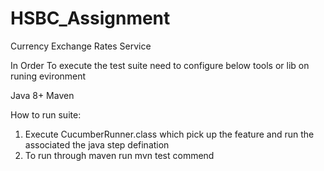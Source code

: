 # HSBC_Assignment
Currency Exchange Rates Service

In Order To execute the test suite need to configure below tools or lib on runing evironment

Java 8+
Maven

How to run suite:
1. Execute CucumberRunner.class which pick up the feature and run the associated the java step defination
2. To run through maven run mvn test commend


